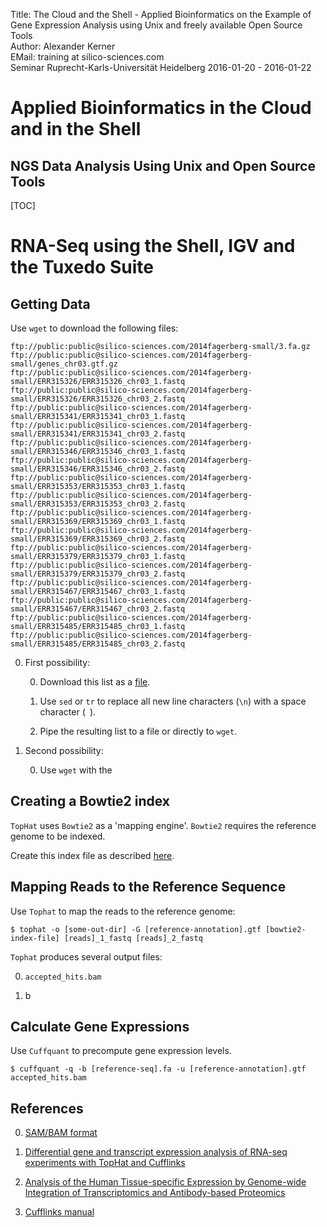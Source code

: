 Title: The Cloud and the Shell - Applied Bioinformatics on the Example of Gene Expression Analysis using Unix and freely available Open Source Tools</br>
Author: Alexander Kerner</br>
EMail: training at silico-sciences.com</br>
Seminar Ruprecht-Karls-Universität Heidelberg 2016-01-20 - 2016-01-22

# Applied Bioinformatics in the Cloud and in the Shell

## NGS Data Analysis Using Unix and Open Source Tools 

[TOC]

# RNA-Seq using the Shell, IGV and the Tuxedo Suite

## Getting Data

Use `wget` to download the following files:

    ftp://public:public@silico-sciences.com/2014fagerberg-small/3.fa.gz
    ftp://public:public@silico-sciences.com/2014fagerberg-small/genes_chr03.gtf.gz
    ftp://public:public@silico-sciences.com/2014fagerberg-small/ERR315326/ERR315326_chr03_1.fastq
    ftp://public:public@silico-sciences.com/2014fagerberg-small/ERR315326/ERR315326_chr03_2.fastq
    ftp://public:public@silico-sciences.com/2014fagerberg-small/ERR315341/ERR315341_chr03_1.fastq
    ftp://public:public@silico-sciences.com/2014fagerberg-small/ERR315341/ERR315341_chr03_2.fastq
    ftp://public:public@silico-sciences.com/2014fagerberg-small/ERR315346/ERR315346_chr03_1.fastq
    ftp://public:public@silico-sciences.com/2014fagerberg-small/ERR315346/ERR315346_chr03_2.fastq
    ftp://public:public@silico-sciences.com/2014fagerberg-small/ERR315353/ERR315353_chr03_1.fastq
    ftp://public:public@silico-sciences.com/2014fagerberg-small/ERR315353/ERR315353_chr03_2.fastq
    ftp://public:public@silico-sciences.com/2014fagerberg-small/ERR315369/ERR315369_chr03_1.fastq
    ftp://public:public@silico-sciences.com/2014fagerberg-small/ERR315369/ERR315369_chr03_2.fastq
    ftp://public:public@silico-sciences.com/2014fagerberg-small/ERR315379/ERR315379_chr03_1.fastq
    ftp://public:public@silico-sciences.com/2014fagerberg-small/ERR315379/ERR315379_chr03_2.fastq
    ftp://public:public@silico-sciences.com/2014fagerberg-small/ERR315467/ERR315467_chr03_1.fastq
    ftp://public:public@silico-sciences.com/2014fagerberg-small/ERR315467/ERR315467_chr03_2.fastq
    ftp://public:public@silico-sciences.com/2014fagerberg-small/ERR315485/ERR315485_chr03_1.fastq
    ftp://public:public@silico-sciences.com/2014fagerberg-small/ERR315485/ERR315485_chr03_2.fastq
    
0. First possibility:

    0. Download this list as a [file]((https://wiki.galaxyproject.org/Support#Troubleshooting_tool_errors)).

    0. Use `sed` or `tr` to replace all new line characters (`\n`) with a space character (` `).

    0. Pipe the resulting list to a file or directly to `wget`.
    
0. Second possibility:

    0. Use `wget` with the 
    
## Creating a Bowtie2 index

`TopHat` uses `Bowtie2` as a 'mapping engine'. `Bowtie2` requires the reference genome to be indexed.

Create this index file as described [here](https://silico-sciences.com/2015/11/11/create-bowtie2-index-for-reference-genome/).

## Mapping Reads to the Reference Sequence

Use `Tophat` to map the reads to the reference genome:

    $ tophat -o [some-out-dir] -G [reference-annotation].gtf [bowtie2-index-file] [reads]_1_fastq [reads]_2_fastq
    
`Tophat` produces several output files:

  0. `accepted_hits.bam`
  
  0. b
    
## Calculate Gene Expressions

Use `Cuffquant` to precompute gene expression levels.

    $ cuffquant -q -b [reference-seq].fa -u [reference-annotation].gtf accepted_hits.bam
    
## References

0. [SAM/BAM format](https://samtools.github.io/hts-specs/SAMv1.pdf)

0. [Differential gene and transcript expression analysis of RNA-seq experiments with TopHat and Cufflinks](http://www.ncbi.nlm.nih.gov/pmc/articles/PMC3334321)

0. [Analysis of the Human Tissue-specific Expression by Genome-wide Integration of Transcriptomics and Antibody-based Proteomics](http://www.mcponline.org/content/13/2/397)

0. [Cufflinks manual](http://cole-trapnell-lab.github.io/cufflinks/manual/)

